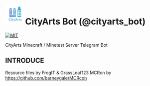 <img align="left" width="64px" src="logo.jpg" />

# CityArts Bot (@cityarts_bot)

[![MIT][s1]][li]

[s1]: https://img.shields.io/badge/License-MIT-blue.svg

[li]: LICENSE

CityArts Minecraft / Minetest Server Telegram Bot

## INTRODUCE

Resource files by FrogIT & GrassLeaf123
MCRon by https://github.com/barneygale/MCRcon

